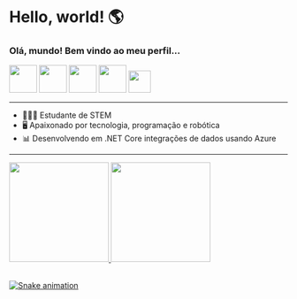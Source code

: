 # Hello, world! 🌎
### Olá, mundo! Bem vindo ao meu perfil...

<div style="display:inline_block" align="space-between">
  <img src="https://cdn.jsdelivr.net/gh/devicons/devicon/icons/csharp/csharp-line.svg" height="50" width="50" />
  <img src="https://cdn.jsdelivr.net/gh/devicons/devicon/icons/azure/azure-original-wordmark.svg" height="50" width="50"/>
  <img src="https://cdn.jsdelivr.net/gh/devicons/devicon/icons/angularjs/angularjs-plain.svg" height="50" width="50"/>  
  <img  src="https://img.icons8.com/external-soft-fill-juicy-fish/60/000000/external-sql-servers-and-networks-soft-fill-soft-fill-juicy-fish.png" height="50" width="50" />
  <img src="https://cdn.jsdelivr.net/gh/devicons/devicon/icons/python/python-plain.svg" height="40" width="40" />
</div>
 
 ---
 
- 👨🏽‍🎓 Estudante de STEM
- 🖥️ Apaixonado por tecnologia, programação e robótica
- 📊 Desenvolvendo em .NET Core integrações de dados usando Azure


---
  
<div>
  <a href="https://github.com/lucascolonna">
  <img height="180em" src="https://github-readme-stats.vercel.app/api?username=lucascolonna&show_icons=true&theme=dracula&include_all_commits=true&count_private=true"/>
  <img height="180em" src="https://github-readme-stats.vercel.app/api/top-langs/?username=lucascolonna&layout=compact&langs_count=7&theme=dracula"/>
</div>
  
<br>
  

  
  ![Snake animation](https://github.com/lucascolonna/lucascolonna/blob/output/github-contribution-grid-snake.svg)

